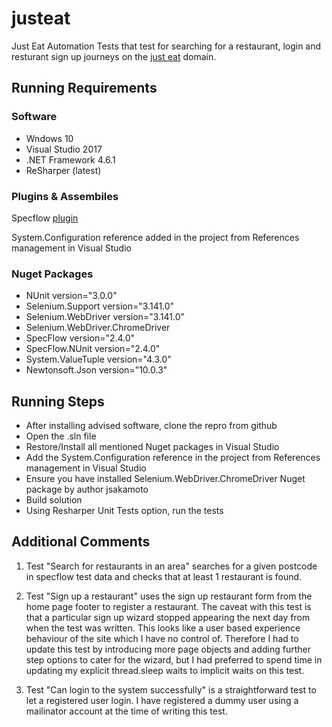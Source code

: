 # justeat
Just Eat Automation Tests that test for searching for a restaurant, login and resturant sign up journeys on the [just eat](https://just-eat.co.uk) domain.

## Running Requirements

### Software
* Wndows 10 
* Visual Studio 2017
* .NET Framework 4.6.1
* ReSharper (latest)

### Plugins & Assembiles
Specflow [plugin](https://marketplace.visualstudio.com/items?itemName=TechTalkSpecFlowTeam.SpecFlowforVisualStudio2017)

System.Configuration reference added in the project from References management in Visual Studio

### Nuget Packages
* NUnit version="3.0.0"
* Selenium.Support version="3.141.0"
* Selenium.WebDriver version="3.141.0" 
* Selenium.WebDriver.ChromeDriver
* SpecFlow version="2.4.0"
* SpecFlow.NUnit version="2.4.0" 
* System.ValueTuple version="4.3.0"
* Newtonsoft.Json version="10.0.3"

## Running Steps
* After installing advised software, clone the repro from github
* Open the .sln file
* Restore/Install all mentioned Nuget packages in Visual Studio
* Add the System.Configuration reference in the project from References management in Visual Studio
* Ensure you have installed Selenium.WebDriver.ChromeDriver Nuget package by author jsakamoto
* Build solution
* Using Resharper Unit Tests option, run the tests

## Additional Comments
1) Test "Search for restaurants in an area" searches for a given postcode in specflow test data and checks that at least 1 restaurant is found.

2) Test "Sign up a restaurant" uses the sign up restaurant form from the home page footer to register a restaurant. The caveat with this test is that a particular sign up wizard stopped appearing the next day from when the test was written. This looks like a user based experience behaviour of the site which I have no control of. Therefore I had to update this test by introducing more page objects and adding further step options to cater for the wizard, but I had preferred to spend time in updating my explicit thread.sleep waits to implicit waits on this test.

3) Test "Can login to the system successfully" is a straightforward test to let a registered user login. I have registered a dummy user using a mailinator account at the time of writing this test.
